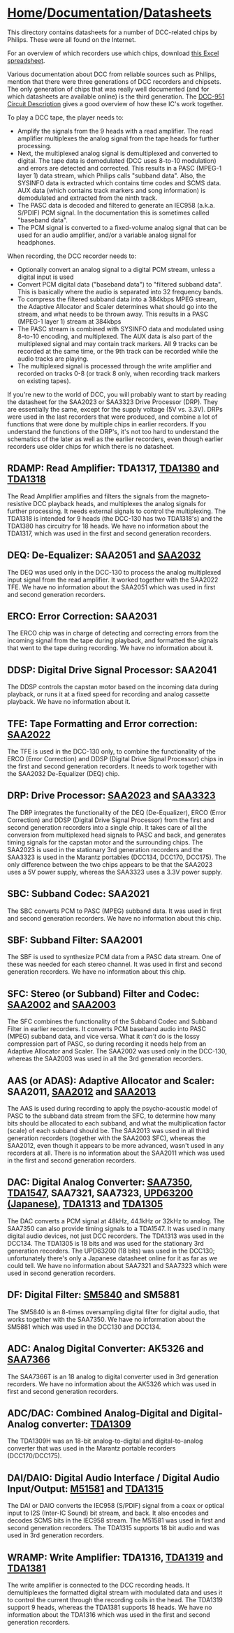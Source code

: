 # [Home](../..)/[Documentation](..)/[Datasheets](.)
This directory contains datasheets for a number of DCC-related chips by Philips. These were all found on the Internet.

For an overview of which recorders use which chips, download [this Excel spreadsheet](../General/chips.xls).

Various documentation about DCC from reliable sources such as Philips, mention that there were three generations of DCC recorders and chipsets. The only generation of chips that was really well documented (and for which datasheets are available online) is the third generation. The [DCC-951 Circuit Description](../Service%20Manuals/philips_dcc951_circuit_description.pdf) gives a good overview of how these IC's work together.

To play a DCC tape, the player needs to:

- Amplify the signals from the 9 heads with a read amplifier. The read amplifier multiplexes the analog signal from the tape heads for further processing.
- Next, the multiplexed analog signal is demultiplexed and converted to digital. The tape data is demodulated (DCC uses 8-to-10 modulation) and errors are detected and corrected. This results in a PASC (MPEG-1 layer 1) data stream, which Philips calls "subband data". Also, the SYSINFO data is extracted which contains time codes and SCMS data. AUX data (which contains track markers and song information) is demodulated and extracted from the ninth track.
- The PASC data is decoded and filtered to generate an IEC958 (a.k.a. S/PDIF) PCM signal. In the documentation this is sometimes called "baseband data".
- The PCM signal is converted to a fixed-volume analog signal that can be used for an audio amplifier, and/or a variable analog signal for headphones.

When recording, the DCC recorder needs to:

- Optionally convert an analog signal to a digital PCM stream, unless a digital input is used
- Convert PCM digital data ("baseband data") to "filtered subband data". This is basically where the audio is separated into 32 frequency bands.
- To compress the filtered subband data into a 384kbps MPEG stream, the Adaptive Allocator and Scaler determines what should go into the stream, and what needs to be thrown away. This results in a PASC (MPEG-1 layer 1) stream at 384kbps
- The PASC stream is combined with SYSINFO data and modulated using 8-to-10 encoding, and multiplexed. The AUX data is also part of the multiplexed signal and may contain track markers. All 9 tracks can be recorded at the same time, or the 9th track can be recorded while the audio tracks are playing.
- The multiplexed signal is processed through the write amplifier and recorded on tracks 0-8 (or track 8 only, when recording track markers on existing tapes).

If you're new to the world of DCC, you will probably want to start by reading the datasheet for the SAA2023 or SAA3323 Drive Processor (DRP). They are essentially the same, except for the supply voltage (5V vs. 3.3V). DRPs were used in the last recorders that were produced, and combine a lot of functions that were done by multiple chips in earlier recorders. If you understand the functions of the DRP's, it's not too hard to understand the schematics of the later as well as the earlier recorders, even though earlier recorders use older chips for which there is no datasheet.  

## RDAMP: Read Amplifier: TDA1317, [TDA1380](.TDA1380.pdf) and [TDA1318](./TDA1318.pdf)
The Read Amplifier amplifies and filters the signals from the magneto-resistive DCC playback heads, and multiplexes the analog signals for further processing. It needs external signals to control the multiplexing. The TDA1318 is intended for 9 heads (the DCC-130 has two TDA1318's) and the TDA1380 has circuitry for 18 heads. We have no information about the TDA1317, which was used in the first and second generation recorders.

## DEQ: De-Equalizer: SAA2051 and [SAA2032](SAA2032.pdf)
The DEQ was used only in the DCC-130 to process the analog multiplexed input signal from the read amplifier. It worked together with the SAA2022 TFE. We have no information about the SAA2051 which was used in first and second generation recorders.

## ERCO: Error Correction: SAA2031
The ERCO chip was in charge of detecting and correcting errors from the incoming signal from the tape during playback, and formatted the signals that went to the tape during recording. We have no information about it.

## DDSP: Digital Drive Signal Processor: SAA2041
The DDSP controls the capstan motor based on the incoming data during playback, or runs it at a fixed speed for recording and analog cassette playback. We have no information about it.
 
## TFE: Tape Formatting and Error correction: [SAA2022](SAA2022.pdf)
The TFE is used in the DCC-130 only, to combine the functionality of the ERCO (Error Correction) and DDSP (Digital Drive Signal Processor) chips in the first and second generation recorders. It needs to work together with the SAA2032 De-Equalizer (DEQ) chip.

## DRP: Drive Processor: [SAA2023](./SAA2023.pdf) and [SAA3323](./SAA3323.pdf)
The DRP integrates the functionality of the DEQ (De-Equalizer), ERCO (Error Correction) and DDSP (Digital Drive Signal Processor) from the first and second generation recorders into a single chip. It takes care of all the conversion from multiplexed head signals to PASC and back, and generates timing signals for the capstan motor and the surrounding chips. The SAA2023 is used in the stationary 3rd generation recorders and the SAA3323 is used in the Marantz portables (DCC134, DCC170, DCC175). The only difference between the two chips appears to be that the SAA2023 uses a 5V power supply, whereas the SAA3323 uses a 3.3V power supply.

## SBC: Subband Codec: SAA2021
The SBC converts PCM to PASC (MPEG) subband data. It was used in first and second generation recorders. We have no information about this chip.

## SBF: Subband Filter: SAA2001
The SBF is used to synthesize PCM data from a PASC data stream. One of these was needed for each stereo channel. It was used in first and second generation recorders. We have no information about this chip.

## SFC: Stereo (or Subband) Filter and Codec: [SAA2002](./SAA2002.pdf) and [SAA2003](./SAA2003.pdf)
The SFC combines the functionality of the Subband Codec and Subband Filter in earlier recorders. It converts PCM baseband audio into PASC (MPEG) subband data, and vice versa. What it *can't* do is the lossy compression part of PASC, so during recording it needs help from an Adaptive Allocator and Scaler. The SAA2002 was used only in the DCC-130, whereas the SAA2003 was used in all the 3rd generation recorders.

## AAS (or ADAS): Adaptive Allocator and Scaler: SAA2011, [SAA2012](./SAA2012.pdf) and [SAA2013](./SAA2013.pdf)
The AAS is used during recording to apply the psycho-acoustic model of PASC to the subband data stream from the SFC, to determine how many bits should be allocated to each subband, and what the multiplication factor (scale) of each subband should be. The SAA2013 was used in all third generation recorders (together with the SAA2003 SFC), whereas the SAA2012, even though it appears to be more advanced, wasn't used in any recorders at all. There is no information about the SAA2011 which was used in the first and second generation recorders.

## DAC: Digital Analog Converter: [SAA7350](./SAA7350.pdf), [TDA1547](./TDA1547.pdf), SAA7321, SAA7323, [UPD63200 (Japanese)](UPD63200_jp.pdf), [TDA1313](TDA1313.pdf) and [TDA1305](./TDA1305T.pdf)
The DAC converts a PCM signal at 48kHz, 44.1kHz or 32kHz to analog. The SAA7350 can also provide timing signals to a TDA1547. It was used in many digital audio devices, not just DCC recorders. The TDA1313 was used in the DCC134. The TDA1305 is 18 bits and was used for the stationary 3rd generation recorders. The UPD63200 (18 bits) was used in the DCC130; unfortunately there's only a Japanese datasheet online for it as far as we could tell. We have no information about SAA7321 and SAA7323 which were used in second generation recorders.

## DF: Digital Filter: [SM5840](./SM5840FS.pdf) and SM5881
The SM5840 is an 8-times oversampling digital filter for digital audio, that works together with the SAA7350. We have no information about the SM5881 which was used in the DCC130 and DCC134.

## ADC: Analog Digital Converter: AK5326 and [SAA7366](./SAA7366T.pdf)
The SAA7366T is an 18 analog to digital converter used in 3rd generation recorders. We have no information about the AK5326 which was used in first and second generation recorders.

## ADC/DAC: Combined Analog-Digital and Digital-Analog converter: [TDA1309](./TDA1309H.pdf)
The TDA1309H was an 18-bit analog-to-digital and digital-to-analog converter that was used in the Marantz portable recorders (DCC170/DCC175).

## DAI/DAIO: Digital Audio Interface / Digital Audio Input/Output: [M51581](./M51581FP.pdf) and [TDA1315](./TDA1315H.pdf)
The DAI or DAIO converts the IEC958 (S/PDIF) signal from a coax or optical input to I2S (Inter-IC Sound) bit stream, and back. It also encodes and decodes SCMS bits in the IEC958 stream. The M51581 was used in first and second generation recorders. The TDA1315 supports 18 bit audio and was used in 3rd generation recorders.

## WRAMP: Write Amplifier: TDA1316, [TDA1319](./TDA1319.pdf) and [TDA1381](./TDA1381.pdf) 
The write amplifier is connected to the DCC recording heads. It demultiplexes the formatted digital stream with modulated data and uses it to control the current through the recording coils in the head. The TDA1319 support 9 heads, whereas the TDA1381 supports 18 heads. We have no information about the TDA1316 which was used in the first and second generation recorders.
